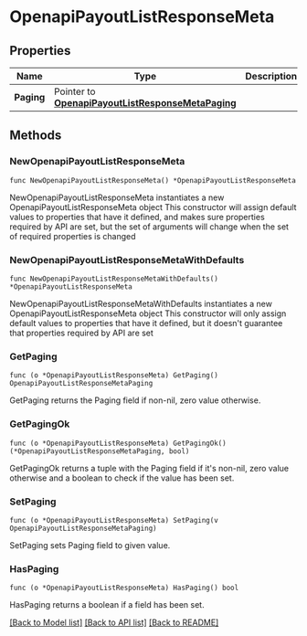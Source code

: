 # OpenapiPayoutListResponseMeta

## Properties

Name | Type | Description | Notes
------------ | ------------- | ------------- | -------------
**Paging** | Pointer to [**OpenapiPayoutListResponseMetaPaging**](OpenapiPayoutListResponseMetaPaging.md) |  | [optional] 

## Methods

### NewOpenapiPayoutListResponseMeta

`func NewOpenapiPayoutListResponseMeta() *OpenapiPayoutListResponseMeta`

NewOpenapiPayoutListResponseMeta instantiates a new OpenapiPayoutListResponseMeta object
This constructor will assign default values to properties that have it defined,
and makes sure properties required by API are set, but the set of arguments
will change when the set of required properties is changed

### NewOpenapiPayoutListResponseMetaWithDefaults

`func NewOpenapiPayoutListResponseMetaWithDefaults() *OpenapiPayoutListResponseMeta`

NewOpenapiPayoutListResponseMetaWithDefaults instantiates a new OpenapiPayoutListResponseMeta object
This constructor will only assign default values to properties that have it defined,
but it doesn't guarantee that properties required by API are set

### GetPaging

`func (o *OpenapiPayoutListResponseMeta) GetPaging() OpenapiPayoutListResponseMetaPaging`

GetPaging returns the Paging field if non-nil, zero value otherwise.

### GetPagingOk

`func (o *OpenapiPayoutListResponseMeta) GetPagingOk() (*OpenapiPayoutListResponseMetaPaging, bool)`

GetPagingOk returns a tuple with the Paging field if it's non-nil, zero value otherwise
and a boolean to check if the value has been set.

### SetPaging

`func (o *OpenapiPayoutListResponseMeta) SetPaging(v OpenapiPayoutListResponseMetaPaging)`

SetPaging sets Paging field to given value.

### HasPaging

`func (o *OpenapiPayoutListResponseMeta) HasPaging() bool`

HasPaging returns a boolean if a field has been set.


[[Back to Model list]](../README.md#documentation-for-models) [[Back to API list]](../README.md#documentation-for-api-endpoints) [[Back to README]](../README.md)


